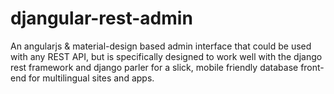 # djangular-rest-admin
An angularjs &amp; material-design based admin interface that could be used with any REST API, but is specifically designed to work well with the django rest framework and django parler for a slick, mobile friendly database front-end for multilingual sites and apps.
